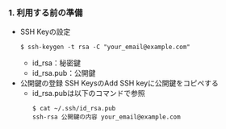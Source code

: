 ### 1. 利用する前の準備
- SSH Keyの設定
  ```
  $ ssh-keygen -t rsa -C "your_email@example.com"
  ```
  - id_rsa：秘密鍵
  - id_rsa.pub：公開鍵
- 公開鍵の登録
  SSH KeysのAdd SSH keyに公開鍵をコピペする
  - id_rsa.pubは以下のコマンドで参照
    ```
    $ cat ~/.ssh/id_rsa.pub
    ssh-rsa 公開鍵の内容 your_email@example.com
    ```
